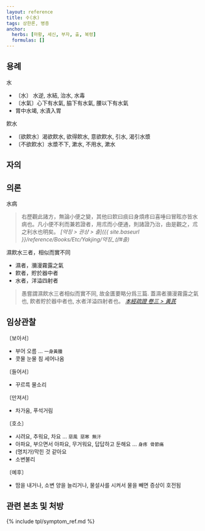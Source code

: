 ```yaml
---
layout: reference
title: 수(水)
tags: 상한론, 병증
anchor:
  herbs: [마황, 세신, 부자, 출, 복령]
  formulas: []
---
```



## 용례

水

* 〔水〕 水逆, 水結, 治水, 水毒
* 〔水氣〕心下有水氣, 脇下有水氣, 腰以下有水氣
* 胃中水竭, 水漬入胃

飮水

* 〔欲飮水〕渴欲飮水, 欲得飮水, 意欲飮水, 引水, 渴引水漿
* 〔不欲飮水〕水漿不下, 漱水, 不用水, 漱水


## 자의



## 의론

水病

> 右歷觀此諸方，無論小便之變，其他曰飮曰痰曰身煩疼曰喜唾曰冒眩亦皆水病也。凡小便不利而兼若證者，用朮而小便通，則諸證乃治，由是觀之，朮之利水也明矣。 _[약징 > 권상 > 출]({{ site.baseurl }}/reference/Books/Etc/Yakjing/약징_상#출)_

濕飮水三者，相似而實不同
* 濕者，瀰漫霧露之氣
* 飮者，貯於器中者
* 水者，洋溢四射者

> 愚嘗謂濕飮水三者相似而實不同, 故金匱要略分爲三篇. 蓋濕者瀰漫霧露之氣也, 飮者貯於器中者也, 水者洋溢四射者也。 _[本經疏證 卷三 > 黃芪](https://mediclassics.kr/books/154/volume/3#content_74)_


## 임상관찰

〔보아서〕

* 부어 오름 ... `一身黃腫`
* 콧물 눈물 침 세어나옴

〔들어서〕

* 꾸르륵 물소리

〔만져서〕

* 차가움, 푸석거림

〔호소〕

* 시려요, 추워요, 차요 ... `惡風 惡寒 無汗`
* 아파요, 부으면서 아파요, 무거워요, 답답하고 둔해요 ... `身疼 骨節痛`
* (명치가)막힌 것 같아요
* 소변불리

〔예후〕

* 땀을 내거나, 소변 양을 늘리거나, 물설사를 시켜서 물을 빼면 증상이 호전됨


## 관련 본초 및 처방

{% include tpl/symptom_ref.md %}
